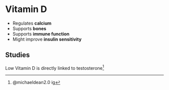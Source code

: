 # Vitamin D

* Regulates **calcium**
* Supports **bones**
* Supports **immune function**
* Might improve **insulin sensitivity**

## Studies

Low Vitamin D is directly linked to testosterone[^lowtestosterone]

[^lowtestosterone]: @michaeldean2.0 ig 
